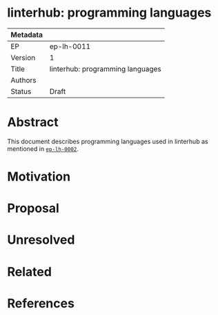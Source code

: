 # linterhub: programming languages

| Metadata     |                                         |
| ------------ |-----------------------------------------|
| EP           | ep-lh-0011                              |
| Version      | 1                                       |
| Title        | linterhub: programming languages        |
| Authors      |                                         |
| Status       | Draft                                   |

# Abstract

This document describes programming languages used in linterhub as mentioned in [`ep-lh-0002`](#related).

# Motivation

# Proposal

# Unresolved

# Related

# References
